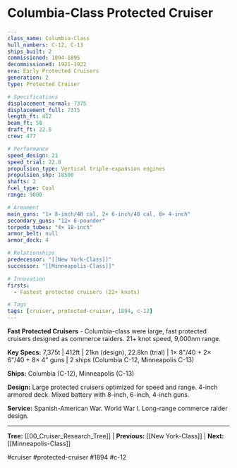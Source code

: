 # Columbia-Class Protected Cruiser

```yaml
---
class_name: Columbia-Class
hull_numbers: C-12, C-13
ships_built: 2
commissioned: 1894-1895
decommissioned: 1921-1922
era: Early Protected Cruisers
generation: 2
type: Protected Cruiser

# Specifications
displacement_normal: 7375
displacement_full: 7375
length_ft: 412
beam_ft: 58
draft_ft: 22.5
crew: 477

# Performance
speed_design: 21
speed_trial: 22.8
propulsion_type: Vertical triple-expansion engines
propulsion_shp: 18500
shafts: 2
fuel_type: Coal
range: 9000

# Armament
main_guns: "1× 8-inch/40 cal, 2× 6-inch/40 cal, 8× 4-inch"
secondary_guns: "12× 6-pounder"
torpedo_tubes: "4× 18-inch"
armor_belt: null
armor_deck: 4

# Relationships
predecessor: "[[New York-Class]]"
successor: "[[Minneapolis-Class]]"

# Innovation
firsts:
  - Fastest protected cruisers (22+ knots)

# Tags
tags: [cruiser, protected-cruiser, 1894, c-12]
---
```

**Fast Protected Cruisers** - Columbia-class were large, fast protected cruisers designed as commerce raiders. 21+ knot speed, 9,000nm range.

**Key Specs:** 7,375t | 412ft | 21kn (design), 22.8kn (trial) | 1× 8"/40 + 2× 6"/40 + 8× 4" guns | 2 ships (Columbia C-12, Minneapolis C-13)

**Ships:** Columbia (C-12), Minneapolis (C-13)

**Design:** Large protected cruisers optimized for speed and range. 4-inch armored deck. Mixed battery with 8-inch, 6-inch, 4-inch guns.

**Service:** Spanish-American War. World War I. Long-range commerce raider design.

---
**Tree:** [[00_Cruiser_Research_Tree]] | **Previous:** [[New York-Class]] | **Next:** [[Minneapolis-Class]]

#cruiser #protected-cruiser #1894 #c-12
